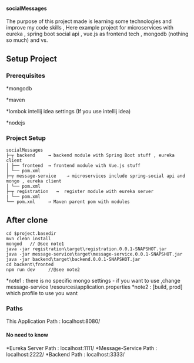 #### socialMessages

The purpose of this project made is learning some technologies and improve my code skills , Here example project for microservices with eureka , spring boot social api , vue.js as frontend tech , mongodb (nothing so much) and vs.

## Setup Project

### Prerequisites

*mongodb  

*maven

*lombok intellij idea settings (If you use intellij idea)

*nodejs

### Project Setup


```
socialMessages
├─┬ backend     → backend module with Spring Boot stuff , eureka client
│ ├── frontend  → frontend module with Vue.js stuff
│ └── pom.xml
├─┬ message-service    → microservices include spring-social api and mongo , eureka client
│ └── pom.xml
├─┬ registration   →  register module with eureka server
| └── pom.xml
└── pom.xml     → Maven parent pom with modules
```

 ## After clone 

```
cd $project.basedir
mvn clean install 
mongod   // @see note1
java -jar registration\target\registration.0.0.1-SNAPSHOT.jar 
java -jar message-service\target\message-service.0.0.1-SNAPSHOT.jar 
java -jar backend\target\backend.0.0.1-SNAPSHOT.jar 
cd backent\fronted
npm run dev     //@see note2
```

*note1 : there is no specific mongo settings - if you want to use ,change message-service \resources\application.properties
*note2 : [build, prod] which profile to use  you want 

### Paths 

This Application Path : localhost:8080/
#### No need to know
*Eureka Server Path    : localhost:1111/
*Message-Service Path  : localhost:2222/
*Backend  Path         : localhost:3333/